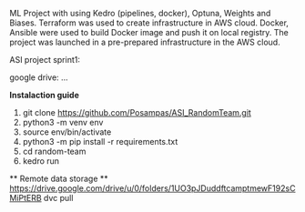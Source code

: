 ML Project with using Kedro (pipelines, docker), Optuna, Weights and Biases. Terraform was used to create infrastructure in AWS cloud. Docker, Ansible were used to build Docker image and push it on local registry. The project was launched in a pre-prepared infrastructure in the AWS cloud.

ASI project sprint1:

google drive: ...


**Instalaction guide**

1. git clone https://github.com/Posampas/ASI_RandomTeam.git
2. python3 -m venv env
3. source env/bin/activate
4. python3 -m pip install -r requirements.txt
5. cd random-team
6. kedro run


** Remote data storage **
https://drive.google.com/drive/u/0/folders/1UO3pJDuddftcamptmewF192sCMiPtERB
dvc pull 


